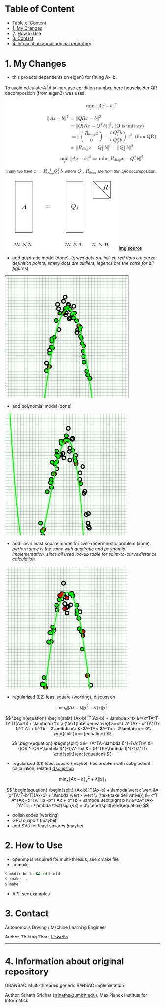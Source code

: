 # Table of Content
- [Table of Content](#table-of-content)
- [1. My Changes](#1-my-changes)
- [2. How to Use](#2-how-to-use)
- [3. Contact](#3-contact)
- [4. Information about original repository](#4-information-about-original-repository)

# 1. My Changes
* this projects dependents on eigen3 for fitting Ax=b.
  
To avoid calculate $A^TA$ to increase condition number, here householder QR decomposition (from eigen3) was used.

<!-- $$\min_{x}\|Ax-b\|^2 $$

$$
\begin{equation}
\begin{split}
\|Ax-b\|^2 &= \|QRx-b\|^2\\
           &= \|Q(Rx-Q^Tb)\|^2 \text{, (Q is unitary)}\\
           &:= \| \begin{pmatrix}R_{diag}x\\0\end{pmatrix} - \begin{pmatrix}Q_1^Tb\\Q_2^Tb\end{pmatrix} \|^2 \text{, (thin QR)} \\
           &= \|R_{diag}x-Q_1^Tb\|^2 + \|Q_2^Tb\|^2\\
\end{split}\end{equation}
$$

$$\min_{x}\|Ax-b\|^2 \Rightarrow \min \|R_{diag}x-Q_1^Tb\|^2$$

finally we have $ x = R_{diag}^{-1}Q_1^Tb$, where $Q_1,R_{diag}$ are from thin QR decomposition. -->


<!-- 
$$
\begin{equation}
\begin{split}
(Ax-b)^T(Ax-b) &=x^T A^TAx - x^TA^Tb -b^T Ax + b^Tb\\
\frac{d(Ax-b)^T(Ax-b)}{dx} &=2A^TAx-2A^Tb =0\\
\end{split}\end{equation}
$$

Here QR decomposition was used to avoid calculate $A^TA$, which squares condition number.
$$
\begin{equation}
\begin{split}
    x  &= (A^TA)^{-1}A^Tb\\
       &= ((QR)^TQR)^{-1}A^Tb\\
       &= (R^TR)^{-1}A^Tb 
\end{split}\end{equation}
$$ -->

![lls_qr](./imgs/lls_qr.png)
![thin_qr](./imgs/thin_qr.png)
**[img source](http://www.cnblogs.com/daniel-D/p/3208534.html)**

* add quadratic model (done). 
  (_green dots are inliner, red dots are curve definition points, empty dots are outliers, legends are the same for all figures_)

![RANSAC quadratic fitting example](./examples/quadratic_fitting.png)

* add polynomial model (done)

![RANSAC polynomial fitting example](./examples/polynomial_fitting.png)
 
* add linear least square model for over-deterministic problem (done). 
  _performance is the same with quadratic and polynomial implementation, since all used lookup table for point-to-curve distance calculation._

![lls fitting example](./examples/lls_fitting.png)

* regularized (L2) least square (working), [discussion](https://math.stackexchange.com/questions/2013160/qr-factorization-regularized-least-squares)

$$\min_{x}\|Ax-b\|_2^2 + \lambda \|x\|_2^2$$

$$
\begin{equation}
\begin{split}
(Ax-b)^T(Ax-b) + \lambda x^tx   &=(x^TA^T-b^T)(Ax-b) + \lambda x^tx \\
(\text{take derivative}) &=x^T A^TAx - x^TA^Tb -b^T Ax + b^Tb + 2\lambda x\\
                         &=2A^TAx-2A^Tb + 2\lambda x = 0\\
\end{split}\end{equation}
$$

$$
\begin{equation}
\begin{split}
    x  &= (A^TA+\lambda I)^{-1}A^Tb\\
       &= ((QR)^TQR+\lambda I)^{-1}A^Tb\\
       &= (R^TR+\lambda I)^{-1}A^Tb 
\end{split}\end{equation}
$$

* regularized (L1) least square (maybe), has problem with subgradient calculation, related [discussion](https://stsievert.com/blog/2015/12/09/inverse-part-2/)

$$\min_{x}\|Ax-b\|_2^2 + \lambda \|x\|_1$$

$$
\begin{equation}
\begin{split}
(Ax-b)^T(Ax-b) + \lambda \vert x \vert   &=(x^TA^T-b^T)(Ax-b) + \lambda \vert x \vert \\
(\text{take derivative}) &=x^T A^TAx - x^TA^Tb -b^T Ax + b^Tb + \lambda \text{sign}(x)\\
                         &=2A^TAx-2A^Tb + \lambda \text{sign}(x) = 0\\
\end{split}\end{equation}
$$


* polish codes (working)
* GPU support (maybe)
* add SVD for least squares (maybe)


# 2. How to Use
* openmp is required for multi-threads, see cmake file
* compile
```bash
$ mkdir build && cd build
$ cmake ..
$ make
```

* API, see examples

# 3. Contact
Autonomous Driving / Machine Learning Engineer

Author, Zhiliang Zhou, [Linkedin](https://www.linkedin.com/in/zhiliang-zhou/)


---
# 4. Information about original repository
GRANSAC: Multi-threaded generic RANSAC implemetation

Author, Srinath Sridhar (srinaths@umich.edu), Max Planck Institute for Informatics
